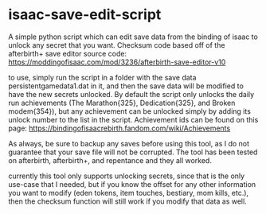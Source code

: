 # isaac-save-edit-script
A simple python script which can edit save data from the binding of isaac to unlock any secret that you want. Checksum code based off of the afterbirth+ save editor source code: https://moddingofisaac.com/mod/3236/afterbirth-save-editor-v10

to use, simply run the script in a folder with the save data persistentgamedata1.dat in it, and then the save data will be modified to have the new secrets unlocked. By default the script only unlocks the daily run achievements (The Marathon{325}, Dedication{325}, and Broken modem{354}), but any achievement can be unlocked simply by adding its unlock number to the list in the script. Achievement ids can be found on this page: https://bindingofisaacrebirth.fandom.com/wiki/Achievements

As always, be sure to backup any saves before using this tool, as I do not guarantee that your save file will not be corrupted. The tool has been tested on afterbirth, afterbirth+, and repentance and they all worked.

currently this tool only supports unlocking secrets, since that is the only use-case that I needed, but if you know the offset for any other information you want to modify (eden tokens, item touches, bestiary, mom kills, etc.), then the checksum function will still work if you modify that data as well.
